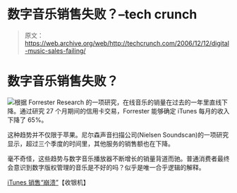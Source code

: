 # 数字音乐销售失败？–tech crunch

> 原文：<https://web.archive.org/web/http://techcrunch.com/2006/12/12/digital-music-sales-failing/>

# 数字音乐销售失败？

![](img/1d447f09c62796b2651d7a4ee153e9a4.png)根据 Forrester Research 的一项研究，在线音乐的销量在过去的一年里直线下降。通过研究 27 个月期间的信用卡交易，Forrester 能够确定 iTunes 每月的收入下降了 65%。

这种趋势并不仅限于苹果。尼尔森声音扫描公司(Nielsen Soundscan)的一项研究显示，超过三个季度的时间里，其他服务的销售额也在下降。

毫不奇怪，这些趋势与数字音乐播放器不断增长的销量背道而驰。普通消费者最终会意识到数字版权管理的音乐是不好的吗？似乎是唯一合乎逻辑的解释。

[iTunes 销售“崩溃”](https://web.archive.org/web/20201031153857/http://www.theregister.co.uk/2006/12/11/digital_downloads_flatline/)【收银机】